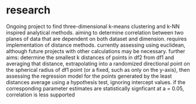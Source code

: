 # research
Ongoing project to find three-dimensional k-means clustering and k-NN inspired analytical methods. aiming to determine correlation between two planes of data that are dependent on both dataset and dimension. requires implementation of distance methods. currently assessing using euclidean, although future projects with other calculations may be necessary. further aims: determine the smallest k distances of points in df2 from df1 and averaging that distance, extrapolating into a randomized directional point on the spherical radius of df1 point (or a fixed, such as only on the y-axis), then assessing the regression model for the points generated by the least distances average using a hypothesis test, ignoring intercept values. if the corresponding parameter estimates are statistically signficant at a = 0.05, correlation is less supported
